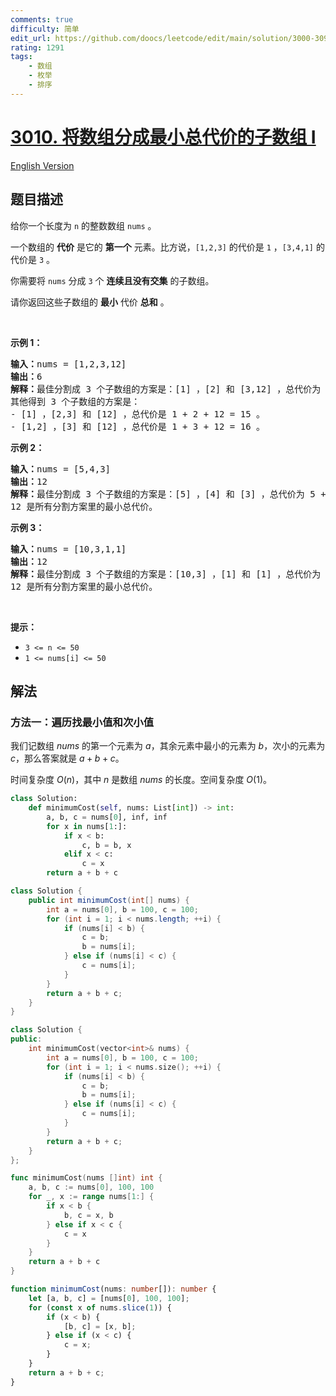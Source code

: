 ```yaml
---
comments: true
difficulty: 简单
edit_url: https://github.com/doocs/leetcode/edit/main/solution/3000-3099/3010.Divide%20an%20Array%20Into%20Subarrays%20With%20Minimum%20Cost%20I/README.md
rating: 1291
tags:
    - 数组
    - 枚举
    - 排序
---
```


# [3010. 将数组分成最小总代价的子数组 I](https://leetcode.cn/problems/divide-an-array-into-subarrays-with-minimum-cost-i)

[English Version](/solution/3000-3099/3010.Divide%20an%20Array%20Into%20Subarrays%20With%20Minimum%20Cost%20I/README_EN.md)

## 题目描述

<!-- 这里写题目描述 -->

<p>给你一个长度为 <code>n</code>&nbsp;的整数数组&nbsp;<code>nums</code>&nbsp;。</p>

<p>一个数组的 <strong>代价</strong>&nbsp;是它的 <strong>第一个</strong>&nbsp;元素。比方说，<code>[1,2,3]</code>&nbsp;的代价是&nbsp;<code>1</code>&nbsp;，<code>[3,4,1]</code>&nbsp;的代价是&nbsp;<code>3</code>&nbsp;。</p>

<p>你需要将&nbsp;<code>nums</code>&nbsp;分成&nbsp;<code>3</code>&nbsp;个&nbsp;<strong>连续且没有交集</strong>&nbsp;的子数组。</p>

<p>请你返回这些<span data-keyword="subarray">子数组</span>的 <strong>最小</strong>&nbsp;代价&nbsp;<b>总和</b>&nbsp;。</p>

<p>&nbsp;</p>

<p><strong class="example">示例 1：</strong></p>

<pre>
<b>输入：</b>nums = [1,2,3,12]
<b>输出：</b>6
<b>解释：</b>最佳分割成 3 个子数组的方案是：[1] ，[2] 和 [3,12] ，总代价为 1 + 2 + 3 = 6 。
其他得到 3 个子数组的方案是：
- [1] ，[2,3] 和 [12] ，总代价是 1 + 2 + 12 = 15 。
- [1,2] ，[3] 和 [12] ，总代价是 1 + 3 + 12 = 16 。
</pre>

<p><strong class="example">示例 2：</strong></p>

<pre>
<b>输入：</b>nums = [5,4,3]
<b>输出：</b>12
<b>解释：</b>最佳分割成 3 个子数组的方案是：[5] ，[4] 和 [3] ，总代价为 5 + 4 + 3 = 12 。
12 是所有分割方案里的最小总代价。
</pre>

<p><strong class="example">示例 3：</strong></p>

<pre>
<b>输入：</b>nums = [10,3,1,1]
<b>输出：</b>12
<b>解释：</b>最佳分割成 3 个子数组的方案是：[10,3] ，[1] 和 [1] ，总代价为 10 + 1 + 1 = 12 。
12 是所有分割方案里的最小总代价。
</pre>

<p>&nbsp;</p>

<p><strong>提示：</strong></p>

<ul>
	<li><code>3 &lt;= n &lt;= 50</code></li>
	<li><code>1 &lt;= nums[i] &lt;= 50</code></li>
</ul>

## 解法

### 方法一：遍历找最小值和次小值

我们记数组 $nums$ 的第一个元素为 $a$，其余元素中最小的元素为 $b$，次小的元素为 $c$，那么答案就是 $a+b+c$。

时间复杂度 $O(n)$，其中 $n$ 是数组 $nums$ 的长度。空间复杂度 $O(1)$。

<!-- tabs:start -->

```python
class Solution:
    def minimumCost(self, nums: List[int]) -> int:
        a, b, c = nums[0], inf, inf
        for x in nums[1:]:
            if x < b:
                c, b = b, x
            elif x < c:
                c = x
        return a + b + c
```

```java
class Solution {
    public int minimumCost(int[] nums) {
        int a = nums[0], b = 100, c = 100;
        for (int i = 1; i < nums.length; ++i) {
            if (nums[i] < b) {
                c = b;
                b = nums[i];
            } else if (nums[i] < c) {
                c = nums[i];
            }
        }
        return a + b + c;
    }
}
```

```cpp
class Solution {
public:
    int minimumCost(vector<int>& nums) {
        int a = nums[0], b = 100, c = 100;
        for (int i = 1; i < nums.size(); ++i) {
            if (nums[i] < b) {
                c = b;
                b = nums[i];
            } else if (nums[i] < c) {
                c = nums[i];
            }
        }
        return a + b + c;
    }
};
```

```go
func minimumCost(nums []int) int {
	a, b, c := nums[0], 100, 100
	for _, x := range nums[1:] {
		if x < b {
			b, c = x, b
		} else if x < c {
			c = x
		}
	}
	return a + b + c
}
```

```ts
function minimumCost(nums: number[]): number {
    let [a, b, c] = [nums[0], 100, 100];
    for (const x of nums.slice(1)) {
        if (x < b) {
            [b, c] = [x, b];
        } else if (x < c) {
            c = x;
        }
    }
    return a + b + c;
}
```

<!-- tabs:end -->

<!-- end -->
